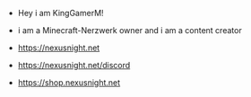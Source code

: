 - Hey i am KingGamerM!
- i am a Minecraft-Nerzwerk owner and i am a content creator

- https://nexusnight.net
- https://nexusnight.net/discord
- https://shop.nexusnight.net
